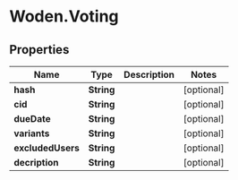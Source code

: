 # Woden.Voting

## Properties
Name | Type | Description | Notes
------------ | ------------- | ------------- | -------------
**hash** | **String** |  | [optional] 
**cid** | **String** |  | [optional] 
**dueDate** | **String** |  | [optional] 
**variants** | **String** |  | [optional] 
**excludedUsers** | **String** |  | [optional] 
**decription** | **String** |  | [optional] 


